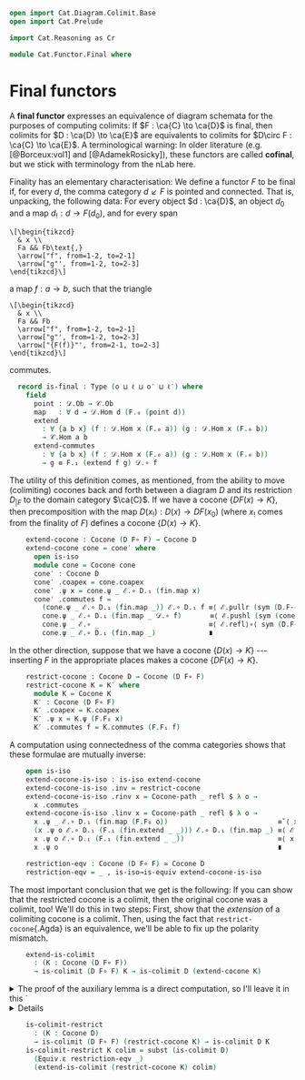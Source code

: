 ```agda
open import Cat.Diagram.Colimit.Base
open import Cat.Prelude

import Cat.Reasoning as Cr

module Cat.Functor.Final where
```

# Final functors

A **final functor** expresses an equivalence of diagram schemata for the
purposes of computing colimits: If $F : \ca{C} \to \ca{D}$ is final,
then colimits for $D : \ca{D} \to \ca{E}$ are equivalents to colimits
for $D\circ F : \ca{C} \to \ca{E}$. A terminological warning: In older
literature (e.g. [@Borceux:vol1] and [@AdamekRosicky]), these functors
are called **cofinal**, but we stick with terminology from the nLab
here.

<!--
```agda
module
  _ {o ℓ o′ ℓ′} {𝒞 : Precategory o ℓ} {𝒟 : Precategory o′ ℓ′}
    (F : Functor 𝒞 𝒟)
  where

  open Cocone-hom
  open Functor
  open Cocone

  private
    module 𝒞 = Cr 𝒞
    module 𝒟 = Cr 𝒟
    module F = Functor F
```
-->

Finality has an elementary characterisation: We define a functor $F$ to
be final if, for every $d$, the comma category $d \swarrow F$ is pointed
and connected. That is, unpacking, the following data: For every object
$d : \ca{D}$, an object $d_0$ and a map $d_! : d \to F(d_0)$, and for
every span

~~~{.quiver .short-05}
\[\begin{tikzcd}
  & x \\
  Fa && Fb\text{,}
  \arrow["f", from=1-2, to=2-1]
  \arrow["g"', from=1-2, to=2-3]
\end{tikzcd}\]
~~~

a map $f : a \to b$, such that the triangle

~~~{.quiver .short-05}
\[\begin{tikzcd}
  & x \\
  Fa && Fb
  \arrow["f", from=1-2, to=2-1]
  \arrow["g"', from=1-2, to=2-3]
  \arrow["{F(f)}"', from=2-1, to=2-3]
\end{tikzcd}\]
~~~

commutes.

```agda
  record is-final : Type (o ⊔ ℓ ⊔ o′ ⊔ ℓ′) where
    field
      point : 𝒟.Ob → 𝒞.Ob
      map   : ∀ d → 𝒟.Hom d (F.₀ (point d))
      extend
        : ∀ {a b x} (f : 𝒟.Hom x (F.₀ a)) (g : 𝒟.Hom x (F.₀ b))
        → 𝒞.Hom a b
      extend-commutes
        : ∀ {a b x} (f : 𝒟.Hom x (F.₀ a)) (g : 𝒟.Hom x (F.₀ b))
        → g ≡ F.₁ (extend f g) 𝒟.∘ f
```

<!--
```agda
  module
    _ {o′′ ℓ′′} {ℰ : Precategory o′′ ℓ′′} {D : Functor 𝒟 ℰ} (final : is-final)
    where
    private
      module fin = is-final final
      module D = Functor D
      module ℰ = Cr ℰ
```
-->

The utility of this definition comes, as mentioned, from the ability to
move (colimiting) cocones back and forth between a diagram $D$ and its
restriction $D_{|F}$ to the domain category $\ca{C}$. If we have a
cocone $\{DF(x) \to K\}$, then precomposition with the map $D(x_!) :
D(x) \to DF(x_0)$ (where $x_!$ comes from the finality of $F$) defines a
cocone $\{D(x) \to K\}$.

```agda
    extend-cocone : Cocone (D F∘ F) → Cocone D
    extend-cocone cone = cone′ where
      open is-iso
      module cone = Cocone cone
      cone′ : Cocone D
      cone′ .coapex = cone.coapex
      cone′ .ψ x = cone.ψ _ ℰ.∘ D.₁ (fin.map x)
      cone′ .commutes f =
        (cone.ψ _ ℰ.∘ D.₁ (fin.map _)) ℰ.∘ D.₁ f ≡⟨ ℰ.pullr (sym (D.F-∘ _ _)) ⟩
        cone.ψ _ ℰ.∘ D.₁ (fin.map _ 𝒟.∘ f)       ≡⟨ ℰ.pushl (sym (cone.commutes (fin.extend (fin.map _ 𝒟.∘ f) (fin.map _)))) ⟩
        cone.ψ _ ℰ.∘ _                           ≡⟨ ℰ.refl⟩∘⟨ sym (D.F-∘ _ _) ∙ ap D.₁ (sym (fin.extend-commutes _ _)) ⟩
        cone.ψ _ ℰ.∘ D.₁ (fin.map _)             ∎
```

In the other direction, suppose that we have a cocone $\{D(x) \to K\}$
--- inserting $F$ in the appropriate places makes a cocone $\{DF(x) \to
K\}$.

```agda
    restrict-cocone : Cocone D → Cocone (D F∘ F)
    restrict-cocone K = K′ where
      module K = Cocone K
      K′ : Cocone (D F∘ F)
      K′ .coapex = K.coapex
      K′ .ψ x = K.ψ (F.F₀ x)
      K′ .commutes f = K.commutes (F.F₁ f)
```

A computation using connectedness of the comma categories shows that
these formulae are mutually inverse:

```agda
    open is-iso
    extend-cocone-is-iso : is-iso extend-cocone
    extend-cocone-is-iso .inv = restrict-cocone
    extend-cocone-is-iso .rinv x = Cocone-path _ refl $ λ o →
      x .commutes _
    extend-cocone-is-iso .linv x = Cocone-path _ refl $ λ o →
      x .ψ _ ℰ.∘ D.₁ (fin.map (F.F₀ o))                           ≡˘⟨ x .commutes (fin.extend (fin.map (F.F₀ o)) 𝒟.id) ℰ.⟩∘⟨refl ⟩
      (x .ψ o ℰ.∘ D.₁ (F.₁ (fin.extend _ _))) ℰ.∘ D.₁ (fin.map _) ≡⟨ ℰ.pullr (sym (D.F-∘ _ _) ·· ap D.₁ (fin.extend-commutes _ _) ·· ap D.₁ (𝒟.idr _)) ⟩
      x .ψ o ℰ.∘ D.₁ (F.₁ (fin.extend _ _))                       ≡⟨ x .commutes _ ⟩
      x .ψ o                                                      ∎

    restriction-eqv : Cocone (D F∘ F) ≃ Cocone D
    restriction-eqv = _ , is-iso→is-equiv extend-cocone-is-iso
```

The most important conclusion that we get is the following: If you can
show that the restricted cocone is a colimit, then the original cocone
was a colimit, too! We'll do this in two steps: First, show that the
_extension_ of a colimiting cocone is a colimit. Then, using the fact
that `restrict-cocone`{.Agda} is an equivalence, we'll be able to fix up
the polarity mismatch.

```agda
    extend-is-colimit
      : (K : Cocone (D F∘ F))
      → is-colimit (D F∘ F) K → is-colimit D (extend-cocone K)
```

<details>
<summary>
The proof of the auxiliary lemma is a direct computation, so I'll leave
it in this `<details>`{.html} tag for the curious reader only.
</summary>

```agda
    extend-is-colimit K colim x = contr x¡ x¡-unique where
      module K = Cocone K
      module x = Cocone x
      x′ : Cocone (D F∘ F)
      x′ = restrict-cocone x

      x′¡ = colim x′
      x¡ : Cocone-hom D (extend-cocone K) x
      x¡ .hom = x′¡ .centre .hom
      x¡ .commutes o =
        x′¡ .centre .hom ℰ.∘ K.ψ _ ℰ.∘ D.₁ _    ≡⟨ ℰ.pulll (x′¡ .centre .commutes _) ⟩
        x′ .ψ _ ℰ.∘ D.₁ (fin.map o)             ≡⟨ x .commutes _ ⟩
        x.ψ o                                   ∎

      x¡-unique : ∀ h′ → x¡ ≡ h′
      x¡-unique h′ = Cocone-hom-path D $ ap hom $ x′¡ .paths go where
        go : Cocone-hom (D F∘ F) K x′
        go .hom = h′ .hom
        go .commutes o =
          h′ .hom ℰ.∘ K.ψ o                     ≡˘⟨ ℰ.refl⟩∘⟨ K.commutes (fin.extend 𝒟.id (fin.map _)) ⟩
          h′ .hom ℰ.∘ K.ψ _ ℰ.∘ D.₁ (F.₁ _)     ≡⟨ ℰ.refl⟩∘⟨ ℰ.refl⟩∘⟨ ap D.₁ (𝒟.intror refl ∙ sym (fin.extend-commutes _ _)) ⟩
          h′ .hom ℰ.∘ K.ψ _ ℰ.∘ D.₁ (fin.map _) ≡⟨ h′ .commutes _ ⟩
          x.ψ (F.₀ o)                           ∎
```

</details>

```agda
    is-colimit-restrict
      : (K : Cocone D)
      → is-colimit (D F∘ F) (restrict-cocone K) → is-colimit D K
    is-colimit-restrict K colim = subst (is-colimit D)
      (Equiv.ε restriction-eqv _)
      (extend-is-colimit (restrict-cocone K) colim)
```
